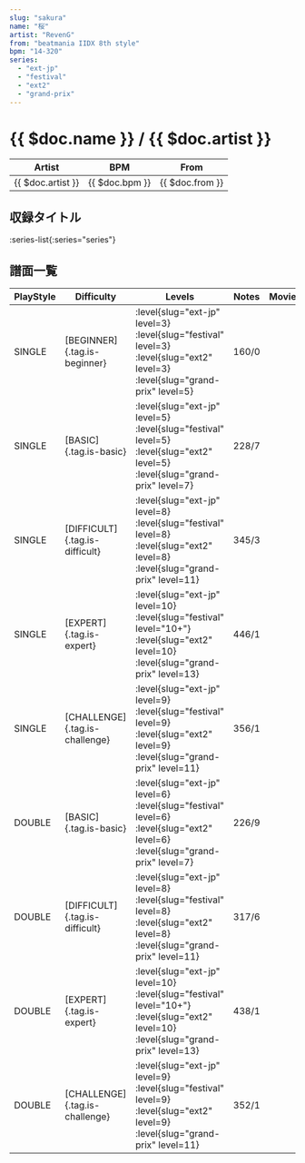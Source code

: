 ```yaml
---
slug: "sakura"
name: "桜"
artist: "RevenG"
from: "beatmania IIDX 8th style"
bpm: "14-320"
series:
  - "ext-jp"
  - "festival"
  - "ext2"
  - "grand-prix"
---
```


# {{ $doc.name }} / {{ $doc.artist }}

|Artist|BPM|From|
|------|---|----|
|{{ $doc.artist }}|{{ $doc.bpm }}|{{ $doc.from }}|

## 収録タイトル

:series-list{:series="series"}

## 譜面一覧

|PlayStyle|Difficulty|Levels|Notes|Movie|
|---------|----------|------|-----|-----|
|SINGLE|[BEGINNER]{.tag.is-beginner}|<div class="field is-grouped is-grouped-multiline"> :level{slug="ext-jp" level=3} :level{slug="festival" level=3} :level{slug="ext2" level=3} :level{slug="grand-prix" level=5}</div>|160/0||
|SINGLE|[BASIC]{.tag.is-basic}|<div class="field is-grouped is-grouped-multiline"> :level{slug="ext-jp" level=5} :level{slug="festival" level=5} :level{slug="ext2" level=5} :level{slug="grand-prix" level=7}</div>|228/7||
|SINGLE|[DIFFICULT]{.tag.is-difficult}|<div class="field is-grouped is-grouped-multiline"> :level{slug="ext-jp" level=8} :level{slug="festival" level=8} :level{slug="ext2" level=8} :level{slug="grand-prix" level=11}</div>|345/3||
|SINGLE|[EXPERT]{.tag.is-expert}|<div class="field is-grouped is-grouped-multiline"> :level{slug="ext-jp" level=10} :level{slug="festival" level="10+"} :level{slug="ext2" level=10} :level{slug="grand-prix" level=13}</div>|446/1||
|SINGLE|[CHALLENGE]{.tag.is-challenge}|<div class="field is-grouped is-grouped-multiline"> :level{slug="ext-jp" level=9} :level{slug="festival" level=9} :level{slug="ext2" level=9} :level{slug="grand-prix" level=11}</div>|356/1||
|DOUBLE|[BASIC]{.tag.is-basic}|<div class="field is-grouped is-grouped-multiline"> :level{slug="ext-jp" level=6} :level{slug="festival" level=6} :level{slug="ext2" level=6} :level{slug="grand-prix" level=7}</div>|226/9||
|DOUBLE|[DIFFICULT]{.tag.is-difficult}|<div class="field is-grouped is-grouped-multiline"> :level{slug="ext-jp" level=8} :level{slug="festival" level=8} :level{slug="ext2" level=8} :level{slug="grand-prix" level=11}</div>|317/6||
|DOUBLE|[EXPERT]{.tag.is-expert}|<div class="field is-grouped is-grouped-multiline"> :level{slug="ext-jp" level=10} :level{slug="festival" level="10+"} :level{slug="ext2" level=10} :level{slug="grand-prix" level=13}</div>|438/1||
|DOUBLE|[CHALLENGE]{.tag.is-challenge}|<div class="field is-grouped is-grouped-multiline"> :level{slug="ext-jp" level=9} :level{slug="festival" level=9} :level{slug="ext2" level=9} :level{slug="grand-prix" level=11}</div>|352/1||
